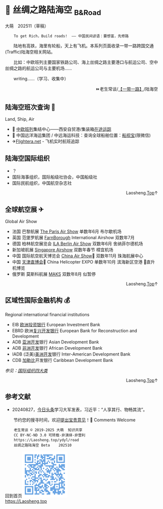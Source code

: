 🚄 丝绸之路陆海空 <sub>B&Road</sub>
=================
大萌　202511（草稿）
<base target="_blank">
<link rel="canonical" href="https://Laosheng.top/ydyl/road" />

		To get Rich，Build roads!  —— 中国民间谚语：要想富，先修路

　　陆地有高铁，海里有轮船，天上有飞机。本系列页面收录一带一路跨国交通(Traffic)陆海空相关网站。

　　比如：中欧班列主要国家铁路公司、海上丝绸之路主要港口与航运公司、空中丝绸之路的航运公司与主要机场……

　　writing……（学习、收集中）

<div align="right" id="mulu">
⏩老生常谈/<a href="https://Laosheng.top/ydyl/dir" target="_top">【一带一路】</a>/陆海空
</div>


陆海空班次查询 🎫
---------------
Land, Ship, Air

*	🚄 [中欧班列](https://www.caexp.net/)集结中心——西安自贸港/集装箱[在途运踪](https://www.caexp.net/custom/queryTrace?containerNo=)
*	🚢 中国远洋海运集团 / 中远海运科技：查询全球船舶位置：[船视宝](https://wechat.myvessel.cn)(限微信)
*	✈[Flightera.net](https://www.flightera.net/zh/live_tracking) - 飞机实时航班追踪


陆海空国际组织
--------------

*	？
*	国际海事组织，国际船级社协会，中国船级社
*	国际民航组织，中国航空杂志社


<div align="right" id="3">Laosheng.<a href="#mulu" target="_top">Top</a>↑</div>

全球航空展 ✈
---------------
Global Air Show

*	法国 巴黎航展 [The Paris Air Show](https://www.siae.fr/en/) 单数年6月 布尔歇机场
*	英国 范堡罗航展 [FarnBorough](https://www.farnboroughairshow.com/) International Airshow 双数年7月
*	德国 柏林航空展览会 [ILA Berlin Air Show](https://www.ila-berlin.de/en) 双数年6月 舍纳菲尔德机场
*	新加坡航展 [Singapore Airshow](https://www.singaporeairshow.com/) 双数年春节 樟宜机场
*	中国 国际航空航天博览会 [China Air Show](https://www.airshow.com.cn/)📍 双数年11月 珠海航展中心
*	中国 [天津直博会](https://www.helicopter-china-expo.cn/)📍 China Helicopter EXPO 单数年10月 滨海新区空港 🚁直升机博览
*	俄罗斯 莫斯科航展 [MAKS](https://aviasalon.com/) 双数年8月 似暂停


<div align="right" id="5">Laosheng.<a href="#mulu" target="_top">Top</a>↑</div>


区域性国际金融机构 💰
-----------------
Regional international financial institutions

*	EIB [欧洲投资银行](https://www.eib.org/) European lnvestment Bank
*	EBRD 欧洲[复兴开发银行](https://www.ebrd.com/) European Bank for Reconstruction and Development
*	ADB [亚洲开发](https://www.adb.org)银行 Asian Development Bank
*	ADB [非洲开发](https://www.afdb.org/)银行 African Development Bank
*	IADB (泛美)[美洲开发](https://www.iadb.org/)银行 Inter-American Development Bank
*	CDB [加勒比](https://www.caribank.org)开发银行 Caribbean Development Bank

*参见：[国际组织四大类](united)*


<div align="right" id="can">Laosheng.<a href="#mulu" target="_top">Top</a>↑</div>


参考文献
--------

*	20240827，[今日头条](https://www.toutiao.com/article/7407715232119865896/)学习大军发表，习近平：“人享其行、物畅其流”。


　　节约您的搜寻时间，欢迎<a title="Contact me" href="https://laosheng.top/c/author">提出宝贵意见</a>！🙇 Comments Welcome

```
	老生常谈 © 2019-2025 大萌  知识共享
	CC BY-NC-ND 3.0	可转载-非演绎-非营利
	https://Laosheng.top/ydyl/road
	丝绸之路陆海空	Beta	202510
```

回到首页<a href=".." title="返回老生常谈首页"><img src="/indexQR-Blue.png" /></a>  
https://Laosheng.top  
